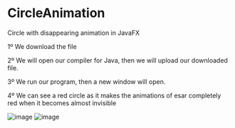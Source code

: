 # CircleAnimation
Circle with disappearing animation in JavaFX

1º We download the file

2º We will open our compiler for Java, then we will upload our downloaded file.

3º We run our program, then a new window will open.

4º We can see a red circle as it makes the animations of esar completely red when it becomes almost invisible

![image](https://user-images.githubusercontent.com/102023611/194153140-bcc10fe3-18ef-4e4e-93cc-431aa4a261cc.png)
![image](https://user-images.githubusercontent.com/102023611/194153165-303694d1-d738-49b6-bfa2-47856d522508.png)
